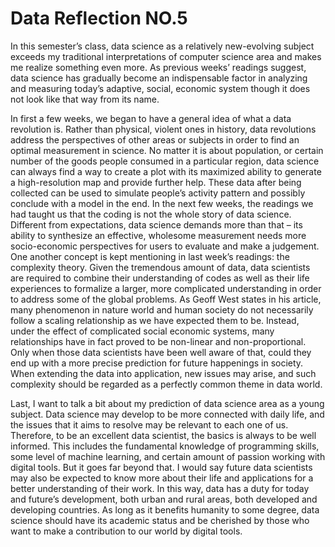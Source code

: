 # Data Reflection NO.5

In this semester’s class, data science as a relatively new-evolving subject exceeds my traditional interpretations of computer science area and makes me realize something even more. As previous weeks’ readings suggest, data science has gradually become an indispensable factor in analyzing and measuring today’s adaptive, social, economic system though it does not look like that way from its name.

In first a few weeks, we began to have a general idea of what a data revolution is. Rather than physical, violent ones in history, data revolutions address the perspectives of other areas or subjects in order to find an optimal measurement in science. No matter it is about population, or certain number of the goods people consumed in a particular region, data science can always find a way to create a plot with its maximized ability to generate a high-resolution map and provide further help. These data after being collected can be used to simulate people’s activity pattern and possibly conclude with a model in the end. In the next few weeks, the readings we had taught us that the coding is not the whole story of data science. Different from expectations, data science demands more than that – its ability to synthesize an effective, wholesome measurement needs more socio-economic perspectives for users to evaluate and make a judgement. One another concept is kept mentioning in last week’s readings: the complexity theory. Given the tremendous amount of data, data scientists are required to combine their understanding of codes as well as their life experiences to formalize a larger, more complicated understanding in order to address some of the global problems. As Geoff West states in his article, many phenomenon in nature world and human society do not necessarily follow a scaling relationship as we have expected them to be. Instead, under the effect of complicated social economic systems, many relationships have in fact proved to be non-linear and non-proportional. Only when those data scientists have been well aware of that, could they end up with a more precise prediction for future happenings in society. When extending the data into application, new issues may arise, and such complexity should be regarded as a perfectly common theme in data world.

Last, I want to talk a bit about my prediction of data science area as a young subject. Data science may develop to be more connected with daily life, and the issues that it aims to resolve may be relevant to each one of us. Therefore, to be an excellent data scientist, the basics is always to be well informed. This includes the fundamental knowledge of programming skills, some level of machine learning, and certain amount of passion working with digital tools. But it goes far beyond that. I would say future data scientists may also be expected to know more about their life and applications for a better understanding of their work. In this way, data has a duty for today and future’s development, both urban and rural areas, both developed and developing countries. As long as it benefits humanity to some degree, data science should have its academic status and be cherished by those who want to make a contribution to our world by digital tools.

